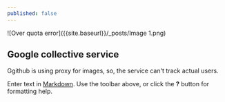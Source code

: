 ```yaml
---
published: false
---
```







![Over quota error]({{site.baseurl}}/_posts/Image 1.png)
## Google collective service

Ggithub is using proxy for images, so, the service can't track actual users.


Enter text in [Markdown](http://daringfireball.net/projects/markdown/). Use the toolbar above, or click the **?** button for formatting help.
